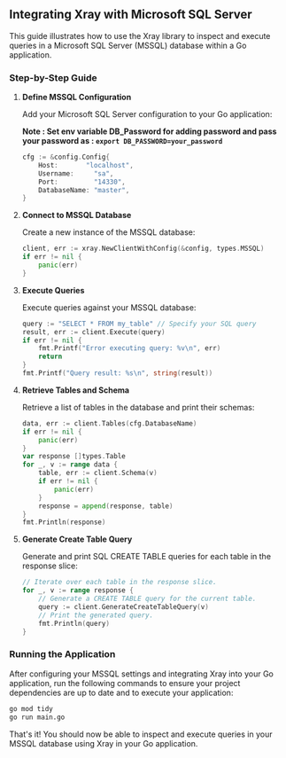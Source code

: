 ## Integrating Xray with Microsoft SQL Server

This guide illustrates how to use the Xray library to inspect and execute queries in a Microsoft SQL Server (MSSQL) database within a Go application.

### Step-by-Step Guide

1. **Define MSSQL Configuration**

   Add your Microsoft SQL Server configuration to your Go application:

    **Note : Set env variable DB_Password for adding password and pass your password as : `export DB_PASSWORD=your_password`**

    ```go
    cfg := &config.Config{
        Host:       "localhost",
        Username:     "sa",
        Port:         "14330",
        DatabaseName: "master",
    }
    ```

2. **Connect to MSSQL Database**

    Create a new instance of the MSSQL database:

    ```go
    client, err := xray.NewClientWithConfig(&config, types.MSSQL)
    if err != nil {
        panic(err)
    }
    ```

3. **Execute Queries**

    Execute queries against your MSSQL database:

    ```go
    query := "SELECT * FROM my_table" // Specify your SQL query
    result, err := client.Execute(query)
    if err != nil {
        fmt.Printf("Error executing query: %v\n", err)
        return
    }
    fmt.Printf("Query result: %s\n", string(result))
    ```

4. **Retrieve Tables and Schema**

    Retrieve a list of tables in the database and print their schemas:

    ```go
    data, err := client.Tables(cfg.DatabaseName)
    if err != nil {
        panic(err)
    }
    var response []types.Table
    for _, v := range data {
        table, err := client.Schema(v)
        if err != nil {
            panic(err)
        }
        response = append(response, table)
    }
    fmt.Println(response)
    ```

5. **Generate Create Table Query**

    Generate and print SQL CREATE TABLE queries for each table in the response slice:

    ```go
    // Iterate over each table in the response slice.
    for _, v := range response {
        // Generate a CREATE TABLE query for the current table.
        query := client.GenerateCreateTableQuery(v)
        // Print the generated query.
        fmt.Println(query)
    }
    ```

### Running the Application

After configuring your MSSQL settings and integrating Xray into your Go application, run the following commands to ensure your project dependencies are up to date and to execute your application:

```sh
go mod tidy
go run main.go
```

That's it! You should now be able to inspect and execute queries in your MSSQL database using Xray in your Go application.

